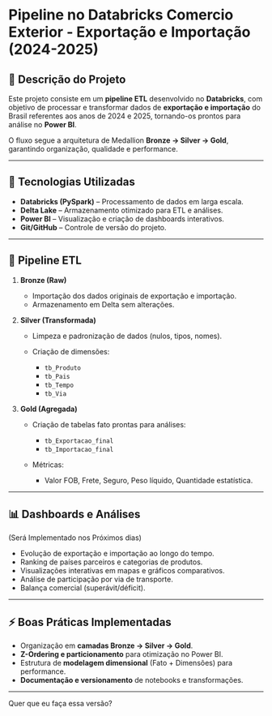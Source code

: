 # Pipeline no Databricks Comercio Exterior - Exportação e Importação (2024-2025)

## 📝 Descrição do Projeto

Este projeto consiste em um **pipeline ETL** desenvolvido no **Databricks**, com objetivo de processar e transformar dados de **exportação e importação** do Brasil referentes aos anos de 2024 e 2025, tornando-os prontos para análise no **Power BI**.

O fluxo segue a arquitetura de Medallion **Bronze → Silver → Gold**, garantindo organização, qualidade e performance.

---

## 🔹 Tecnologias Utilizadas

* **Databricks (PySpark)** – Processamento de dados em larga escala.
* **Delta Lake** – Armazenamento otimizado para ETL e análises.
* **Power BI** – Visualização e criação de dashboards interativos.
* **Git/GitHub** – Controle de versão do projeto.

---

## 🔹 Pipeline ETL

1. **Bronze (Raw)**

   * Importação dos dados originais de exportação e importação.
   * Armazenamento em Delta sem alterações.

2. **Silver (Transformada)**

   * Limpeza e padronização de dados (nulos, tipos, nomes).
   * Criação de dimensões:

     * `tb_Produto`
     * `tb_Pais`
     * `tb_Tempo`
     * `tb_Via`

3. **Gold (Agregada)**

   * Criação de tabelas fato prontas para análises:

     * `tb_Exportacao_final`
     * `tb_Importacao_final`
   * Métricas:

     * Valor FOB, Frete, Seguro, Peso líquido, Quantidade estatística.

---

## 📊 Dashboards e Análises 
(Será Implementado nos Próximos dias)

* Evolução de exportação e importação ao longo do tempo.
* Ranking de países parceiros e categorias de produtos.
* Visualizações interativas em mapas e gráficos comparativos.
* Análise de participação por via de transporte.
* Balança comercial (superávit/déficit).

---

## ⚡ Boas Práticas Implementadas

* Organização em **camadas Bronze → Silver → Gold**.
* **Z-Ordering e particionamento** para otimização no Power BI.
* Estrutura de **modelagem dimensional** (Fato + Dimensões) para performance.
* **Documentação e versionamento** de notebooks e transformações.

---


Quer que eu faça essa versão?

